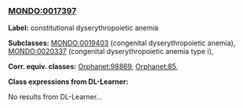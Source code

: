 
### [MONDO:0017397](http://purl.obolibrary.org/obo/MONDO_0017397)
**Label:** constitutional dyserythropoietic anemia

**Subclasses:** [MONDO:0019403](http://purl.obolibrary.org/obo/MONDO_0019403) (congenital dyserythropoietic anemia), [MONDO:0020337](http://purl.obolibrary.org/obo/MONDO_0020337) (congenital dyserythropoietic anemia type i), 

**Corr. equiv. classes:** [Orphanet:98869](http://www.orpha.net/ORDO/Orphanet_98869), [Orphanet:85](http://www.orpha.net/ORDO/Orphanet_85), 

**Class expressions from DL-Learner:**

No results from DL-Learner...



